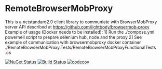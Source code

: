 # RemoteBrowserMobProxy

This is a netstandard2.0 client library to communiate with BrowserMobProxy server API described at https://github.com/lightbody/browsermob-proxy
Example of usage (Docker needs to be installed):
1] Run the ./compose.yml powerhell script to prepare selenium hub, node and the proxy
2] See example of communication with browsermobproxy docker container ./RemoteBrowserMobProxy.Tests/RemoteBrowserMobProxyFunctionalTests.cs

[![NuGet Status](http://nugetstatus.com/RemoteBrowserMobProxy.png)](http://nugetstatus.com/packages/RemoteBrowserMobProxy)
[![Build Status](https://ci.appveyor.com/api/projects/status/ur3s4k4d80i0nphb/branch/master?svg=true)](https://ci.appveyor.com/project/tmulkern/remotebrowsermobproxy/branch/master)
[![codecov](https://codecov.io/gh/tmulkern/RemoteBrowserMobProxy/branch/master/graph/badge.svg)](https://codecov.io/gh/tmulkern/RemoteBrowserMobProxy)
